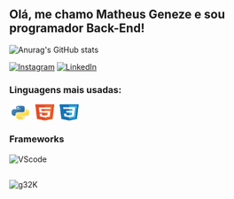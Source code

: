 ## Olá, me chamo Matheus Geneze e sou programador Back-End!

<!-- GithubStats -->
![Anurag's GitHub stats](https://github-readme-stats.vercel.app/api?username=MathGeneze&show_icons=true&theme=dracula&include_all_commits=true)

 <!-- Links -->
[![Instagram](https://img.shields.io/badge/Instagram-E4405F?style=for-the-badge&logo=instagram&logoColor=white)](https://www.instagram.com/universe_math/)
[![LinkedIn](https://img.shields.io/badge/LinkedIn-0077B5?style=for-the-badge&logo=linkedin&logoColor=white)](https://www.linkedin.com/in/matheus-geneze-7891a660/)

<!-- Skills: Linguagens -->
  <div style="flex-basis: 48%;">
    <h3>Linguagens mais usadas:</h3>
    <img align="center" alt="Python" height="30" width="40" src="https://raw.githubusercontent.com/devicons/devicon/master/icons/python/python-original.svg">
    <img align="center" alt="HTML" height="30" width="40" src="https://raw.githubusercontent.com/devicons/devicon/master/icons/html5/html5-original.svg">
    <img align="center" alt="CSS" height="30" width="40" src="https://raw.githubusercontent.com/devicons/devicon/master/icons/css3/css3-original.svg">
  </div>

  <!-- Skills: Ferramentas -->
  <div style="flex-basis: 48%;">
    <h3>Frameworks</h3>
    <img align="center" alt="VScode" height="30" width="40" src="https://cdn.jsdelivr.net/gh/devicons/devicon/icons/vscode/vscode-original.svg">
  </div>

##
<!-- Gif -->
![g32K](https://github.com/MathGeneze/MathGeneze/assets/129557544/fa2f747f-809a-4f5c-bf0a-7611791125fe)
